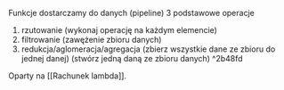 Funkcje dostarczamy do danych (pipeline)
3 podstawowe operacje
1. rzutowanie (wykonaj operację na każdym elemencie)
2. filtrowanie (zawężenie zbioru danych)
3. redukcja/aglomeracja/agregacja (zbierz wszystkie dane ze zbioru do jednej danej) (stwórz jedną daną ze zbioru danych) ^2b48fd

Oparty na [[Rachunek lambda]].